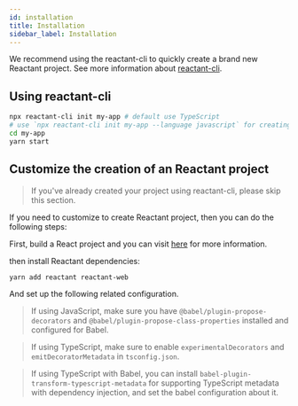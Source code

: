 ```yaml
---
id: installation
title: Installation
sidebar_label: Installation
---
```


We recommend using the reactant-cli to quickly create a brand new Reactant project. See more information about [reactant-cli](cli.md).

## Using reactant-cli

```sh
npx reactant-cli init my-app # default use TypeScript
# use `npx reactant-cli init my-app --language javascript` for creating a Javascript project.
cd my-app
yarn start
```

## Customize the creation of an Reactant project

> If you've already created your project using reactant-cli, please skip this section.

If you need to customize to create Reactant project, then you can do the following steps:

First, build a React project and you can visit [here](https://reactjs.org/docs/create-a-new-react-app.html) for more information.

then install Reactant dependencies:

```sh
yarn add reactant reactant-web
```

And set up the following related configuration.

>If using JavaScript, make sure you have `@babel/plugin-propose-decorators` and `@babel/plugin-propose-class-properties` installed and configured for Babel.

>If using TypeScript, make sure to enable `experimentalDecorators` and `emitDecoratorMetadata` in `tsconfig.json`.

> If using TypeScript with Babel, you can install `babel-plugin-transform-typescript-metadata` for supporting TypeScript metadata with dependency injection, and set the babel configuration about it.
